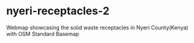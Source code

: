 # nyeri-receptacles-2
Webmap showcasing the solid waste receptacles in Nyeri County(Kenya) with OSM Standard Basemap
